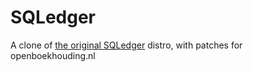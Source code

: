 # SQLedger

A clone of [the original SQLedger](https://www.sql-ledger.com/) distro, with patches for openboekhouding.nl

